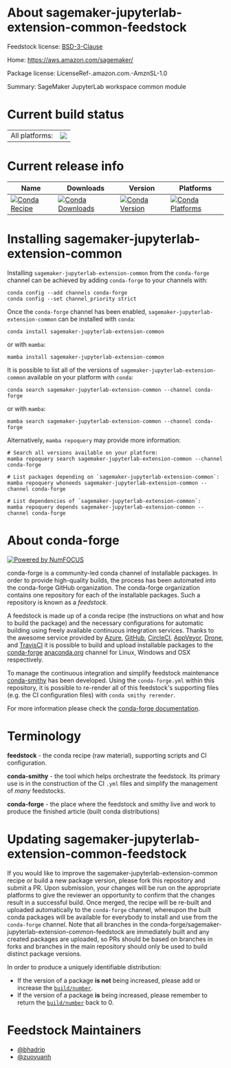 About sagemaker-jupyterlab-extension-common-feedstock
=====================================================

Feedstock license: [BSD-3-Clause](https://github.com/conda-forge/sagemaker-jupyterlab-extension-common-feedstock/blob/main/LICENSE.txt)

Home: https://aws.amazon.com/sagemaker/

Package license: LicenseRef-.amazon.com.-AmznSL-1.0

Summary: SageMaker JupyterLab workspace common module

Current build status
====================


<table><tr><td>All platforms:</td>
    <td>
      <a href="https://dev.azure.com/conda-forge/feedstock-builds/_build/latest?definitionId=20570&branchName=main">
        <img src="https://dev.azure.com/conda-forge/feedstock-builds/_apis/build/status/sagemaker-jupyterlab-extension-common-feedstock?branchName=main">
      </a>
    </td>
  </tr>
</table>

Current release info
====================

| Name | Downloads | Version | Platforms |
| --- | --- | --- | --- |
| [![Conda Recipe](https://img.shields.io/badge/recipe-sagemaker--jupyterlab--extension--common-green.svg)](https://anaconda.org/conda-forge/sagemaker-jupyterlab-extension-common) | [![Conda Downloads](https://img.shields.io/conda/dn/conda-forge/sagemaker-jupyterlab-extension-common.svg)](https://anaconda.org/conda-forge/sagemaker-jupyterlab-extension-common) | [![Conda Version](https://img.shields.io/conda/vn/conda-forge/sagemaker-jupyterlab-extension-common.svg)](https://anaconda.org/conda-forge/sagemaker-jupyterlab-extension-common) | [![Conda Platforms](https://img.shields.io/conda/pn/conda-forge/sagemaker-jupyterlab-extension-common.svg)](https://anaconda.org/conda-forge/sagemaker-jupyterlab-extension-common) |

Installing sagemaker-jupyterlab-extension-common
================================================

Installing `sagemaker-jupyterlab-extension-common` from the `conda-forge` channel can be achieved by adding `conda-forge` to your channels with:

```
conda config --add channels conda-forge
conda config --set channel_priority strict
```

Once the `conda-forge` channel has been enabled, `sagemaker-jupyterlab-extension-common` can be installed with `conda`:

```
conda install sagemaker-jupyterlab-extension-common
```

or with `mamba`:

```
mamba install sagemaker-jupyterlab-extension-common
```

It is possible to list all of the versions of `sagemaker-jupyterlab-extension-common` available on your platform with `conda`:

```
conda search sagemaker-jupyterlab-extension-common --channel conda-forge
```

or with `mamba`:

```
mamba search sagemaker-jupyterlab-extension-common --channel conda-forge
```

Alternatively, `mamba repoquery` may provide more information:

```
# Search all versions available on your platform:
mamba repoquery search sagemaker-jupyterlab-extension-common --channel conda-forge

# List packages depending on `sagemaker-jupyterlab-extension-common`:
mamba repoquery whoneeds sagemaker-jupyterlab-extension-common --channel conda-forge

# List dependencies of `sagemaker-jupyterlab-extension-common`:
mamba repoquery depends sagemaker-jupyterlab-extension-common --channel conda-forge
```


About conda-forge
=================

[![Powered by
NumFOCUS](https://img.shields.io/badge/powered%20by-NumFOCUS-orange.svg?style=flat&colorA=E1523D&colorB=007D8A)](https://numfocus.org)

conda-forge is a community-led conda channel of installable packages.
In order to provide high-quality builds, the process has been automated into the
conda-forge GitHub organization. The conda-forge organization contains one repository
for each of the installable packages. Such a repository is known as a *feedstock*.

A feedstock is made up of a conda recipe (the instructions on what and how to build
the package) and the necessary configurations for automatic building using freely
available continuous integration services. Thanks to the awesome service provided by
[Azure](https://azure.microsoft.com/en-us/services/devops/), [GitHub](https://github.com/),
[CircleCI](https://circleci.com/), [AppVeyor](https://www.appveyor.com/),
[Drone](https://cloud.drone.io/welcome), and [TravisCI](https://travis-ci.com/)
it is possible to build and upload installable packages to the
[conda-forge](https://anaconda.org/conda-forge) [anaconda.org](https://anaconda.org/)
channel for Linux, Windows and OSX respectively.

To manage the continuous integration and simplify feedstock maintenance
[conda-smithy](https://github.com/conda-forge/conda-smithy) has been developed.
Using the ``conda-forge.yml`` within this repository, it is possible to re-render all of
this feedstock's supporting files (e.g. the CI configuration files) with ``conda smithy rerender``.

For more information please check the [conda-forge documentation](https://conda-forge.org/docs/).

Terminology
===========

**feedstock** - the conda recipe (raw material), supporting scripts and CI configuration.

**conda-smithy** - the tool which helps orchestrate the feedstock.
                   Its primary use is in the construction of the CI ``.yml`` files
                   and simplify the management of *many* feedstocks.

**conda-forge** - the place where the feedstock and smithy live and work to
                  produce the finished article (built conda distributions)


Updating sagemaker-jupyterlab-extension-common-feedstock
========================================================

If you would like to improve the sagemaker-jupyterlab-extension-common recipe or build a new
package version, please fork this repository and submit a PR. Upon submission,
your changes will be run on the appropriate platforms to give the reviewer an
opportunity to confirm that the changes result in a successful build. Once
merged, the recipe will be re-built and uploaded automatically to the
`conda-forge` channel, whereupon the built conda packages will be available for
everybody to install and use from the `conda-forge` channel.
Note that all branches in the conda-forge/sagemaker-jupyterlab-extension-common-feedstock are
immediately built and any created packages are uploaded, so PRs should be based
on branches in forks and branches in the main repository should only be used to
build distinct package versions.

In order to produce a uniquely identifiable distribution:
 * If the version of a package **is not** being increased, please add or increase
   the [``build/number``](https://docs.conda.io/projects/conda-build/en/latest/resources/define-metadata.html#build-number-and-string).
 * If the version of a package **is** being increased, please remember to return
   the [``build/number``](https://docs.conda.io/projects/conda-build/en/latest/resources/define-metadata.html#build-number-and-string)
   back to 0.

Feedstock Maintainers
=====================

* [@bhadrip](https://github.com/bhadrip/)
* [@zuoyuanh](https://github.com/zuoyuanh/)

